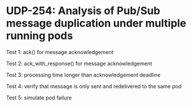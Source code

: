 # UDP-254: Analysis of Pub/Sub message duplication under multiple running pods

Test 1: ack() for message acknowledgement

Test 2: ack_with_response() for message acknowledgement

Test 3: processing time longer than acknowledgement deadline

Test 4: verify that message is only sent and redelivered to the same pod

Test 5: simulate pod failure
